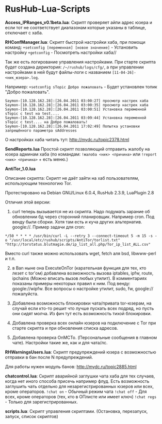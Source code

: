 # RusHub-Lua-Scripts

**Access_IPRanges_v0.1beta.lua**:
Скрипт проверяет айпи адрес юзера и если тот не соответствует диапазонам которые указаны в таблице, отключает с хаба. 


**RHConfManager.lua**:
Скрипт быстрой настройки хаба, при помощи команд:
`+setconfig [переменная] [новое значение]` - Установить настройку
`+getconfig` - Посмотреть настройки хаба//

Так же есть логирование управления настройками. При старте скрипта будет создана дериктория: `/~/rushub/logs/cfg/`, а при управлении настройками в ней будут файлы-логи с названием `[11-04-26]-<ник_юзера>.log`.

Например:
`+setconfig sTopic Добро пожаловать` - Будет установлен топик "Добро пожаловать".

```
Saymon-[10.128.162.28]:[26.04.2011 03:00:27] просмотр настрек хаба
Saymon-[10.128.162.28]:[26.04.2011 03:00:35] просмотр настрек хаба
Saymon-[10.128.162.28]:[26.04.2011 03:00:51] Установка переменной sTopic с test на test....
Saymon-[10.128.162.28]:[26.04.2011 03:09:44] Установка переменной sTopic с test.... на Добро пожаловать!
Saymon-[10.128.162.28]:[26.04.2011 17:02:49] Попытка установки запрещённого параметра sAddresses
```
О настройках хаба читать тут: http://mydc.ru/topic2378.html


**SendReports.lua**
Простой скрипт позволяющий отправить жалобу на юзера админам хаба
(по командам: `!жалоба <ник> <причина>` или `!report <ник> <причина>` + есть меню.) 



**AntiTor_1.0.lua**

Описание скрипта: Скрипт не даёт зайти на хаб пользователям, использующим технологию Tor.

Протестировано на Debian GNU/Linux 6.0.4, RusHub 2.3.9, LuaPlugin 2.8

Отличия этой версии:

1) curl теперь вызывается не из скрипта. Надо подумать зарание об обновлении бд через сторонний планировщик. Например cron. Под венду были сборки. Хотя там есть и куча других альтернатив. google://.
Пример задачи для cron:
```shell
*/50 * * * * /usr/bin/curl -L --retry 3 --connect-timeout 5 -m 15 -s -o "/usr/local/etc/rushub/scripts/AntiTor/torlist.txt" "http://torstatus.blutmagie.de/ip_list_all.php/Tor_ip_list_ALL.csv"
```

Вместо curl также можно использовать wget, fetch аля bsd, libwww-perl и т.п.

2) в Ban ныне она ExecuteOnTor (карательная функция для тех, кто лезет с tor'ом) добавлена возможность вызова iptables, ipfw, route, ipchains (Можно вписать вызов любых утилит). В комментариях показаны примеры некоторых правил к ним. Под венду: google://wipfw. Все вопросы о настройке утилит, sudo, fw, google:// пожалуйста.

3) Добавлена возможность блокировки чата/привата tor-юзерам, на случай если кто-то решит что лучше пускать всех подряд, но пусть они сидят молча.
Из фич тут есть возможность тихой блокировки.

4) Добавлена проверка всех онлайн юзеров на подключение с Tor при старте скрипта и при обновления списка адресов.

5) Добавлена проверка OnMCTo. (Персональные сообщения в главном чате). Настройки такие же, как и для чата/лс. 


**RHWarningsUsers.lua**:
Скрипт предупреждений юзера с возможностью отправки в бан после N предупреждений.

Для работы нужен модуль банов: http://mydc.ru/topic2885.html

**chatcontrol.lua**:
Скрипт аварийной заглушки чата хаба для тех случаев, когда нет иного способа присечь например флуд.
Есть возможность заглушить чать отдельно для незарегистрированных юзеров или всех, кроме операторов.
`!chat on` - Обычный режим чата
`!chat off` - Для всех, кроме операторов (тех, кто в ОПлисте или имеет ключ)
`!chat regs` - Только для зарегистрированных.


**scripts.lua**:
Скрипт управления скриптами. (Остановка, перезапуск, запуск, список скриптов)
